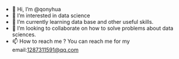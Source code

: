 - 👋 Hi, I’m @qonyhua
- 👀 I’m interested in data science
- 🌱 I’m currently learning data base and other useful skills.
- 💞️ I’m looking to collaborate on how to solve problems about data sciences.
- 📫 How to reach me ? You can reach me for my email:1287311591@qq.com

<!---
qonyhua/qonyhua is a ✨ special ✨ repository because its `Who_am_i.md` (this file) appears on your GitHub profile.
You can click the Preview link to take a look at your changes.
--->
